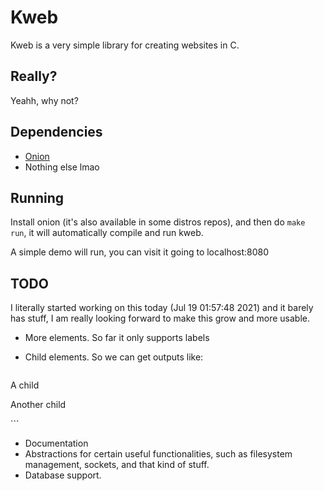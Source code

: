 # Kweb

Kweb is a very simple library for creating websites in C.

## Really?

Yeahh, why not?

## Dependencies

- [Onion](https://github.com/davidmoreno/onion/)
- Nothing else lmao

## Running

Install onion (it's also available in some distros repos), and then do `make
run`, it will automatically compile and run kweb.

A simple demo will run, you can visit it going to localhost:8080

## TODO

I literally started working on this today (Jul 19 01:57:48 2021) and it barely
has stuff, I am really looking forward to make this grow and more usable.

- More elements. So far it only supports labels
- Child elements. So we can get outputs like:

  ```html
<div>
<p>A child</p>
<p>Another child</p>
</div>
  ```

- Documentation
- Abstractions for certain useful functionalities, such as filesystem
management, sockets, and that kind of stuff.
- Database support.